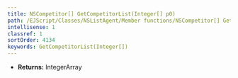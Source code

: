 ```yaml
---
title: NSCompetitor[] GetCompetitorList(Integer[] p0)
path: /EJScript/Classes/NSListAgent/Member functions/NSCompetitor[] GetCompetitorList(Integer[] p_0)
intellisense: 1
classref: 1
sortOrder: 4134
keywords: GetCompetitorList(Integer[])
---
```



* **Returns:** IntegerArray


